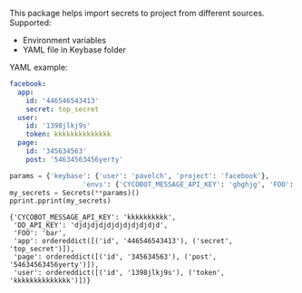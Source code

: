 This package helps import secrets to project from different sources.
Supported:
- Environment variables
- YAML file in Keybase folder

YAML example:

```yaml
facebook:
  app:
    id: '446546543413'
    secret: top_secret
  user:
    id: '1398jlkj9s'
    token: kkkkkkkkkkkkkk
  page:
    id: '345634563'
    post: '54634563456yerty'
```

```python
params = {'keybase': {'user': 'pavelch', 'project': 'facebook'},
                  'envs': {'CYCOBOT_MESSAGE_API_KEY': 'ghghjg', 'FOO': 'bar', 'DD_API_KEY': 'key'}}
my_secrets = Secrets(**params)()
pprint.pprint(my_secrets)
```
```text
{'CYCOBOT_MESSAGE_API_KEY': 'kkkkkkkkkk',
 'DD_API_KEY': 'djdjdjdjdjdjdjdjdjdjd',
 'FOO': 'bar',
 'app': ordereddict([('id', '446546543413'), ('secret', 'top_secret')]),
 'page': ordereddict([('id', '345634563'), ('post', '54634563456yerty')]),
 'user': ordereddict([('id', '1398jlkj9s'), ('token', 'kkkkkkkkkkkkkk')])}
```